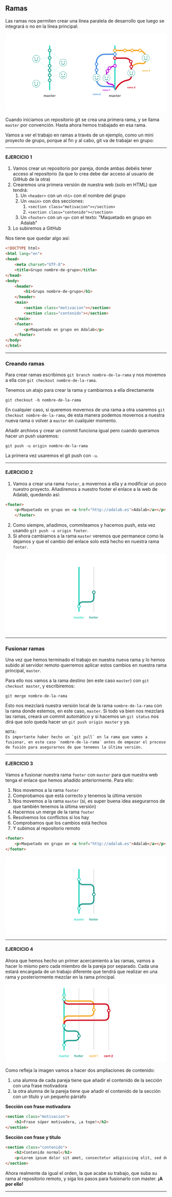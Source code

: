 ## Ramas
Las ramas nos permiten crear una línea paralela de desarrollo que luego se integrará o no en la línea principal:

![Trabajo sin ramas y trabajo con ramas](assets/images/2-6/trabajo-en-ramas.png)

Cuando iniciamos un repositorio git se crea una primera rama, y se llama `master` por convención. Hasta ahora hemos trabajado en esa rama.

Vamos a ver el trabajo en ramas a través de un ejemplo, como un mini proyecto de grupo, porque al fin y al cabo, git va de trabajar en grupo:

* * *
#### EJERCICIO 1

1. Vamos crear un repositorio por pareja, donde ambas debéis tener acceso al repositorio (la que lo crea debe dar acceso al usuario de GitHub de la otra)
2. Crearemos una primera versión de nuestra web (solo en HTML) que tendrá:
	1. Un `<header>` con un `<h1>` con el nombre del grupo
	2. Un `<main>` con dos secciones:
		1. `<section class="motivacion"></section>`
		2. `<section class="contenido"></section>`
	3. Un `<footer>` con un `<p>` con el texto: "Maquetado en grupo en Adalab"
3. Lo subiremos a GitHub

Nos tiene que quedar algo así:
```html
<!DOCTYPE html>
<html lang="en">
<head>
	<meta charset="UTF-8">
	<title>Grupo nombre-de-grupo</title>
</head>
<body>
	<header>
		<h1>Grupo nombre-de-grupo</h1>
	</header>
	<main>
		<section class="motivacion"></section>
		<section class="contenido"></section>
	</main>
	<footer>
		<p>Maquetado en grupo en Adalab</p>
	</footer>
</body>
</html>
```
* * *

### Creando ramas
Para crear ramas escribimos `git branch nombre-de-la-rama` y nos movemos a ella con `git checkout nombre-de-la-rama`.

Tenemos un atajo para crear la rama y cambiarnos a ella directamente
```
git checkout -b nombre-de-la-rama
```

En cualquier caso, si queremos movernos de una rama a otra usaremos `git checkout nombre-de-la-rama`, de esta manera podemos movernos a nuestra nueva rama o volver a `master` en cualquier momento.

Añadir archivos y crear un commit funciona igual pero cuando queramos hacer un push usaremos:
```
git push -u origin nombre-de-la-rama
```

La primera vez usaremos el git push con `-u`.

* * *
#### EJERCICIO 2

1. Vamos a crear una rama `footer`, a movernos a ella y a modificar un poco nuestro proyecto. Añadiremos a nuestro footer el enlace a la web de Adalab, quedando así:
```html
<footer>
	<p>Maquetado en grupo en <a href="http://adalab.es">Adalab</a></p>
	</footer>
```
2. Como siempre, añadimos, commiteamos y hacemos push, esta vez usando `git push -u origin footer`.
3. Si ahora cambiamos a la rama `master` veremos que permanece como la dejamos y que el cambio del enlace solo está hecho en nuestra rama `footer`.

![Resultado de los ejercicios 1 y 2](assets/images/2-6/ramas-1.png)
* * *

### Fusionar ramas
Una vez que hemos terminado el trabajo en nuestra nueva rama y lo hemos subido al servidor remoto querremos aplicar estos cambios en nuestra rama principal, `master`.

Para ello nos vamos a la rama destino (en este caso `master`) con `git checkout master`,  y escribiremos:
```
git merge nombre-de-la-rama
```
Esto nos mezclará nuestra versión local de la rama `nombre-de-la-rama` con la rama donde estemos, en este caso, `master`. Si todo va bien nos mezclará las ramas, creará un commit automático y si hacemos un `git status` nos dirá que solo queda hacer un `git push origin master` y ya.

	NOTA:
	Es importante haber hecho un `git pull` en la rama que vamos a fusionar, en este caso `nombre-de-la-rama` antes de empezar el proceso de fusión para asegurarnos de que tenemos la última versión.


* * *
#### EJERCICIO 3

Vamos a fusionar nuestra rama `footer` con `master` para que nuestra web tenga el enlace que hemos añadido anteriormente.
Para ello:
1. Nos movemos a la rama `footer`
2. Comprobamos que está correcto y tenemos la última versión
3. Nos movemos a la rama `master` (sí, es super buena idea asegurarnos de que también tenemos la última versión)
4. Hacermos un merge de la rama `footer`
5. Resolvemos los conflictos si los hay
6. Comprobamos que los cambios está hechos
7. Y subimos al repositorio remoto

```html
<footer>
	<p>Maquetado en grupo en <a href="http://adalab.es">Adalab</a></p>
</footer>
```

![Resultado del ejercicio 3](assets/images/2-6/ramas-2.png)

* * *

#### EJERCICIO 4

Ahora que hemos hecho un primer acercamiento a las ramas, vamos a hacer lo mismo pero cada miembro de la pareja por separado. Cada una estará encargada de un trabajo diferente que tendrá que realizar en una rama y posteriormente mezclar en la rama principal.

![Resultado del ejercicio 4](assets/images/2-6/ramas-3.png)

Como refleja la imagen vamos a hacer dos ampliaciones de contenido:
1. una alumna de cada pareja tiene que añadir el contenido de la sección con una frase motivadora
2. la otra alumna de la pareja tiene que añadir el contenido de la sección con un título y un pequeño párrafo

**Sección con frase motivadora**
```html
<section class="motivacion">
	<h2>Frase súper motivadora, ¡a tope!</h2>
</section>
```

**Sección con frase y título**
```html
<section class="contenido">
	<h2>Contenido normal</h2>
	<p>Lorem ipsum dolor sit amet, consectetur adipisicing elit, sed do eiusmod tempor incididunt ut labore et dolore magna aliqua.</p>
</section>
```

Ahora realmente da igual el orden, la que acabe su trabajo, que suba su rama al repositorio remoto, y siga los pasos para fusionarlo con master. **¡A por ello!**

* * *

